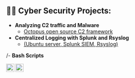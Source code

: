

<h2>👨‍💻 Cyber Security Projects:</h2>

- <b> Analyzing C2 traffic and Malware </b>
  - [Octopus open source C2 framework](https://github.com/Hacosta21/Threat-Hunting-with-Zeek-and-RITA)
- <b>Centralized Logging with Splunk and Rsyslog</b>
  - [(Ubuntu server, Splunk SIEM, Rsyslog)](https://github.com/Hacosta21)

 
  
/- <b>Bash Scripts</b>

  
[<img align="left" alt="Hacosta21 | Twitter" width="22px" src="https://cdn.jsdelivr.net/npm/simple-icons@v3/icons/twitter.svg" />][twitter]
[<img align="left" alt="Hacosta21 | LinkedIn" width="22px" src="https://cdn.jsdelivr.net/npm/simple-icons@v3/icons/linkedin.svg" />][linkedin]


[twitter]: https://twitter.com/Humbert_0041
[linkedin]: https://www.linkedin.com/in/humbertoacosta

